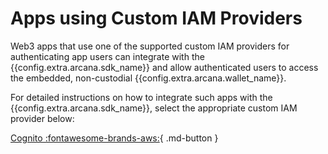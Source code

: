 # Apps using Custom IAM Providers

Web3 apps that use one of the supported custom IAM providers for authenticating app users can integrate with the {{config.extra.arcana.sdk_name}} and allow authenticated users to access the embedded, non-custodial {{config.extra.arcana.wallet_name}}. 

For detailed instructions on how to integrate such apps with the {{config.extra.arcana.sdk_name}}, select the appropriate custom IAM provider below:

[Cognito :fontawesome-brands-aws:](./wallet_cognito_oauth.md){ .md-button }